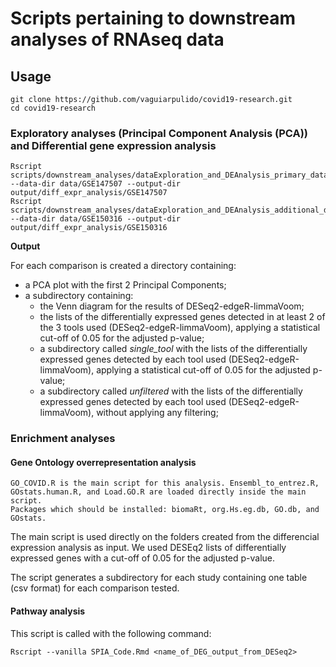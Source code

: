 # Scripts pertaining to downstream analyses of RNAseq data


## Usage
```
git clone https://github.com/vaguiarpulido/covid19-research.git
cd covid19-research
```

### Exploratory analyses (Principal Component Analysis (PCA)) and Differential gene expression analysis

```
Rscript scripts/downstream_analyses/dataExploration_and_DEAnalysis_primary_dataset.R --data-dir data/GSE147507 --output-dir output/diff_expr_analysis/GSE147507
Rscript scripts/downstream_analyses/dataExploration_and_DEAnalysis_additional_dataset.R --data-dir data/GSE150316 --output-dir output/diff_expr_analysis/GSE150316
```

**Output**

For each comparison is created a directory containing:
- a PCA plot with the first 2 Principal Components;
- a subdirectory containing:
  - the Venn diagram for the results of DESeq2-edgeR-limmaVoom;
  - the lists of the differentially expressed genes detected in at least 2 of the 3 tools used (DESeq2-edgeR-limmaVoom), applying a statistical cut-off of 0.05 for the adjusted p-value;
  - a subdirectory called *single_tool* with the lists of the differentially expressed genes detected by each tool used (DESeq2-edgeR-limmaVoom), applying a statistical cut-off of 0.05 for the adjusted p-value;
  - a subdirectory called *unfiltered* with the lists of the differentially expressed genes detected by each tool used (DESeq2-edgeR-limmaVoom), without applying any filtering;

### Enrichment analyses

#### Gene Ontology overrepresentation analysis
    GO_COVID.R is the main script for this analysis. Ensembl_to_entrez.R, GOstats.human.R, and Load.GO.R are loaded directly inside the main script.
    Packages which should be installed: biomaRt, org.Hs.eg.db, GO.db, and GOstats.

The main script is used directly on the folders created from the differencial expression analysis as input. We used DESEq2 lists of differentially expressed genes with a cut-off of 0.05 for the adjusted p-value.

The script generates a subdirectory for each study containing one table (csv format) for each comparison tested.
  
#### Pathway analysis
This script is called with the following command:
```
Rscript --vanilla SPIA_Code.Rmd <name_of_DEG_output_from_DESeq2>
```
